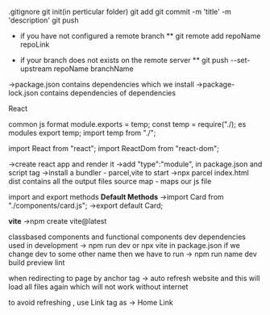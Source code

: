 .gitignore
git init(in perticular folder)
git add <file1path> <file2path> 
git commit -m 'title' -m 'description'
git push
  * if you have not configured a remote branch
  ** git remote add repoName repoLink
  
  * if your branch does not exists on the remote server
  ** git push --set-upstream repoName branchName

->package.json contains dependencies which we install
->package-lock.json contains dependencies of dependencies

React

common js format
  module.exports = temp;
  const temp = require("./);
es modules 
  export temp;
  import temp from "./";

import React from "react";
import ReactDom from "react-dom";    

->create react app and render it
->add "type":"module", in package.json and script tag
->install a bundler - parcel,vite
to start ->npx parcel index.html
dist contains all the output files 
source map - maps our js file 

import and export methods
**Default Methods**
->import Card from "./components/card.js";
->export default Card;

**vite**
->npm create vite@latest 

classbased components and functional components
dev dependencies used in development
-> npm run dev or npx vite
in package.json if we change dev to some other name then we have to run -> npm run name
dev build preview lint

when redirecting to page by anchor tag -> auto refresh website and this will load all files again which will not work without internet

to avoid refreshing , use Link tag as -> <Link to="/">Home Link</Link>




